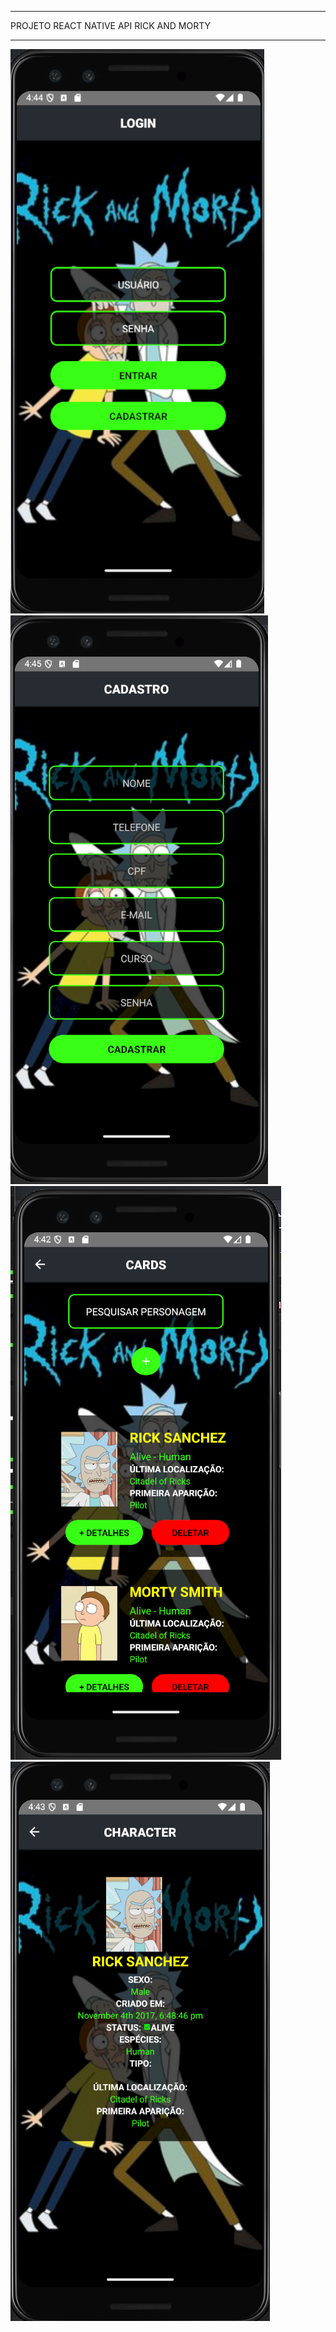 --------------------------

PROJETO REACT NATIVE
API RICK AND MORTY

--------------------------

![login](login.png)
![cadastro](cadastro.png)
![cards](cards.png)
![detalhes](detalhes.png)
